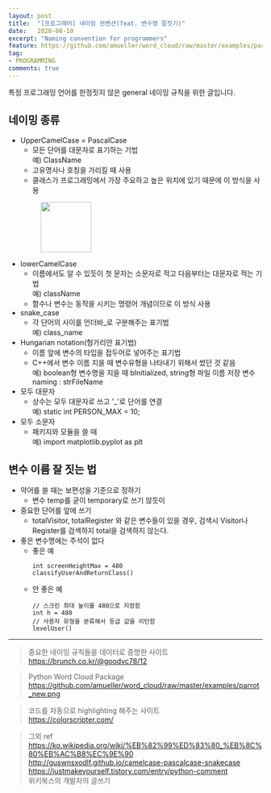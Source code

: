 ```yaml
---
layout: post
title:  "[프로그래머] 네이밍 컨벤션(feat. 변수명 잘짓기)"
date:   2020-08-10
excerpt: "Naming convention for programmers"
feature: https://github.com/amueller/word_cloud/raw/master/examples/parrot_new.png
tag:
- PROGRAMMING
comments: true
---
```


특정 프로그래밍 언어를 한정짓지 않은 general 네이밍 규칙을 위한 글입니다.

## 네이밍 종류
* UpperCamelCase = PascalCase
  * 모든 단어를 대문자로 표기하는 기법  
    예) ClassName
  * 고유명사나 호칭을 가리킬 때 사용
  * 클래스가 프로그래밍에서 가장 주요하고 높은 위치에 있기 때문에 이 방식을 사용
  <figure>
	<img src="https://upload.wikimedia.org/wikipedia/commons/thumb/e/ef/CamelCase.svg/1280px-CamelCase.svg.png" width=100 height=100>
  </figure>
* lowerCamelCase
  * 이름에서도 알 수 있듯이 첫 문자는 소문자로 적고 다음부터는 대문자로 적는 기법  
   예) className
  * 함수나 변수는 동작을 시키는 명령어 개념이므로 이 방식 사용
* snake_case
  * 각 단어의 사이를 언더바_로 구분해주는 표기법  
    예) class_name
* Hungarian notation(헝가리안 표기법)
  * 이름 앞에 변수의 타입을 접두어로 넣어주는 표기법  
  * C++에서 변수 이름 지을 때 변수유형을 나타내기 위해서 썼던 것 같음  
    예) boolean형 변수명을 지을 때 bInitialized, string형 파일 이름 저장 변수 naming : strFileName
* 모두 대문자
  * 상수는 모두 대문자로 쓰고 '_'로 단어를 연결  
    예) static int PERSON_MAX = 10;
* 모두 소문자
  * 패키지와 모듈을 쓸 때  
    예) import matplotlib.pyplot as plt


## 변수 이름 잘 짓는 법
* 약어를 쓸 때는 보편성을 기준으로 정하기  
  * 변수 temp를 굳이 temporary로 쓰기 않듯이
* 중요한 단어를 앞에 쓰기
  * totalVisitor, totalRegister 와 같은 변수들이 있을 경우, 검색시 Visitor나 Register를 검색하지 total을 검색하지 않는다.
* 좋은 변수명에는 주석이 없다
  * 좋은 예
	```
	int screenHeightMax = 480
	classifyUserAndReturnClass()
	```
  * 안 좋은 예
    ```
	// 스크린 최대 높이를 480으로 지정함
	int h = 480
	// 사용자 유형을 분류해서 등급 값을 리턴함
	levelUser()
	```

---------
> 중요한 네이밍 규칙들을 데이터로 증명한 사이트  
https://brunch.co.kr/@goodvc78/12

> Python Word Cloud Package
https://github.com/amueller/word_cloud/raw/master/examples/parrot_new.png

> 코드를 자동으로 highlighting 해주는 사이트  
https://colorscripter.com/

> 그외 ref  
https://ko.wikipedia.org/wiki/%EB%82%99%ED%83%80_%EB%8C%80%EB%AC%B8%EC%9E%90
http://guswnsxodlf.github.io/camelcase-pascalcase-snakecase  
https://justmakeyourself.tistory.com/entry/python-comment  
위키북스의 개발자의 글쓰기